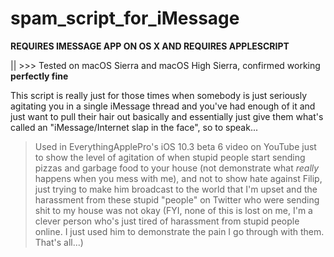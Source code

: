 # spam_script_for_iMessage

**REQUIRES IMESSAGE APP ON OS X AND REQUIRES APPLESCRIPT**

|| >>> Tested on macOS Sierra and macOS High Sierra, confirmed working **perfectly fine**

This script is really just for those times when somebody is just seriously agitating you in a single iMessage thread and you've had enough of it and just want to pull their hair out basically and essentially just give them what's called an "iMessage/Internet slap in the face", so to speak...

>Used in EverythingApplePro's iOS 10.3 beta 6 video on YouTube just to show the level of agitation of when stupid people start sending pizzas and garbage food to your house (not demonstrate what *really* happens when you mess with me), and not to show hate against Filip, just trying to make him broadcast to the world that I'm upset and the harassment from these stupid "people" on Twitter who were sending shit to my house was not okay (FYI, none of this is lost on me, I'm a clever person who's just tired of harassment from stupid people online. I just used him to demonstrate the pain I go through with them. That's all...)
